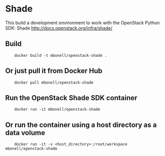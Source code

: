 Shade
==========

This build a development environment to work with the OpenStack Python SDK: Shade http://docs.openstack.org/infra/shade/

Build
-----
```
    docker build -t mbonell/openstack-shade .
```

Or just pull it from Docker Hub
------------------------------
```
    docker pull mbonell/openstack-shade
```

Run the OpenStack Shade SDK container
----------------------------
```
    docker run -it mbonell/openstack-shade
```

Or run the container using a host directory as a data volume
----------------------------
```
    docker run -it -v <host_directory>:/root/workspace mbonell/openstack-shade
```
